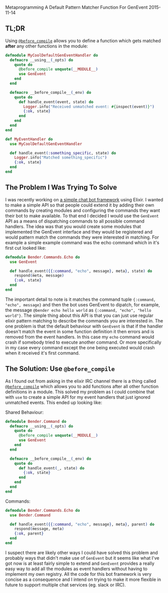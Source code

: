 Metaprogramming A Default Pattern Matcher Function For GenEvent
2015-11-14

## TL;DR

Using [`@before_compile`](http://elixir-lang.org/docs/v1.0/elixir/Module.html) allows you to define a function which gets matched **after** any other functions in the module:

```elixir
defmodule MyCoolDefaultGenEventHandler do
  defmacro __using__(_opts) do
    quote do
      @before_compile unquote(__MODULE__)
      use GenEvent
    end
  end

  defmacro __before_compile__(_env) do
    quote do
      def handle_event(event, state) do
        Logger.info("Received unmatched event: #{inspect(event)}")
        {:ok, state}
      end
    end
  end
end

def MyEventHandler do
  use MyCoolDefaultGenEventHandler

  def handle_event(:something_specific, state) do
    Logger.info("Matched something_specific")
    {:ok, state}
  end
end
```

## The Problem I Was Trying To Solve

I was recently working on [a simple chat bot framework](https://github.com/DylanGriffith/bender) using Elixir. I wanted to make a simple API so that people could extend it by adding their own commands by creating modules and configuring the commands they want their bot to make available. To that end I decided I would use the `GenEvent` API as a means of dispatching commands to all possible command handlers. The idea was that you would create some modules that implemented the GenEvent interface and they would be registered and would pattern match the commands they were interested in matching. For example a simple example command was the echo command which in it's first cut looked like:

```elixir
defmodule Bender.Commands.Echo do
  use GenEvent

  def handle_event({{:command, "echo", message}, meta}, state) do
    respond(meta, message)
    {:ok, state}
  end
end
```

The important detail to note is it matches the command tuple `{:command, "echo", message}` and then the bot uses GenEvent to dipatch, for example, the message `@bender echo hello world` as `{:command, "echo", "hello world"}`. The simple thing about this API is that you can just use regular elixir pattern matching to describe the commands you are interested in. The one problem is that the default behaviour with `GenEvent` is that if the handler doesn't match the event in some function definition it then errors and is removed from the event handlers. In this case my `echo` command would crash if somebody tried to execute another command. Or more specifically in my case every command except the one being executed would crash when it received it's first command.

## The Solution: Use `@before_compile`

As I found out from asking in the elixir IRC channel there is a thing called [`@before_compile`](http://elixir-lang.org/docs/v1.0/elixir/Module.html) which allows you to add functions after all other function definitions in a module. This solved my problem as I could combine that with `use` to create a simple API for my event handlers that just ignored unmatched events. This ended up looking like:

Shared Behaviour:

```elixir
defmodule Bender.Command do
  defmacro __using__(_opts) do
    quote do
      @before_compile unquote(__MODULE__)
      use GenEvent
    end
  end

  defmacro __before_compile__(_env) do
    quote do
      def handle_event(_, state) do
        {:ok, state}
      end
    end
  end
end
```

Commands:

```elixir
defmodule Bender.Commands.Echo do
  use Bender.Command

  def handle_event({{:command, "echo", message}, meta}, parent) do
    respond(message, meta)
    {:ok, parent}
  end
end
```

I suspect there are likely other ways I could have solved this problem and probably ways that didn't make use of `GenEvent` but it seems like what I've got now is at least fairly simple to extend and `GenEvent` provides a really easy way to add all the modules as event handlers without having to implement my own registry. All the code for this bot framework is very concise as a consequence and I intend on trying to make it more flexible in future to support multiple chat services (eg. slack or IRC).
